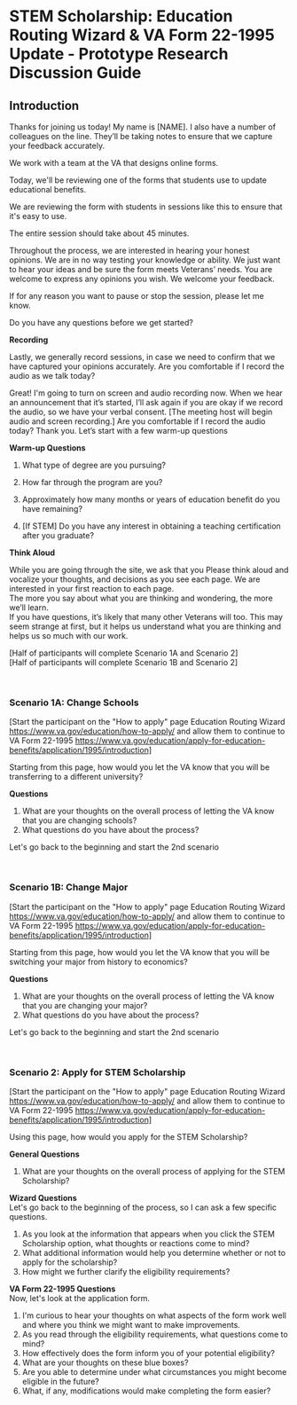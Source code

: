 # STEM Scholarship: Education Routing Wizard & VA Form 22-1995 Update - Prototype Research Discussion Guide 

## Introduction 

Thanks for joining us today! My name is [NAME]. I also have a number of colleagues on the line.  They’ll be taking notes to ensure that we capture your feedback accurately. 

We work with a team at the VA that designs online forms. 

Today, we'll be reviewing one of the forms that students use to update educational benefits.

We are reviewing the form with students in sessions like this to ensure that it's easy to use.

The entire session should take about 45 minutes.

Throughout the process, we are interested in hearing your honest opinions. We are in no way testing your knowledge or ability. We just want to hear your ideas and be sure the form meets Veterans’ needs. 
You are welcome to express any opinions you wish. We welcome your feedback.

If for any reason you want to pause or stop the session, please let me know. 

Do you have any questions before we get started?

**Recording**

Lastly, we generally record sessions, in case we need to confirm that we have captured your opinions accurately. Are you comfortable if I record the audio as we talk today? 

Great! I'm going to turn on screen and audio recording now.  When we hear an announcement that it’s started, I’ll ask again if you are okay if we record the audio, so we have your verbal consent.
[The meeting host will begin audio and screen recording.]
Are you comfortable if I record the audio today?
Thank you. Let’s start with a few warm-up questions 

**Warm-up Questions**

1.	What type of degree are you pursuing?

2.	How far through the program are you?

3.  Approximately how many months or years of education benefit do you have remaining?

4.	[If STEM] Do you have any interest in obtaining a teaching certification after you graduate?

**Think Aloud**

While you are going through the site, we ask that you Please think aloud and vocalize your thoughts, and decisions as you see each page. We are interested in your first reaction to each page.  
The more you say about what you are thinking and wondering, the more we’ll learn.  
If you have questions, it’s likely that many other Veterans will too. 
This may seem strange at first, but it helps us understand what you are thinking and helps us so much with our work.

[Half of participants will complete Scenario 1A and Scenario 2]  
[Half of participants will complete Scenario 1B and Scenario 2]


&nbsp; 
&nbsp; 

### Scenario 1A: Change Schools

[Start the participant on the "How to apply" page Education Routing Wizard  
https://www.va.gov/education/how-to-apply/ and allow them to continue to VA Form 22-1995
https://www.va.gov/education/apply-for-education-benefits/application/1995/introduction]

Starting from this page, how would you let the VA know that you will be transferring to a different university?

**Questions**
1. What are your thoughts on the overall process of letting the VA know that you are changing schools?
2. What questions do you have about the process?

Let's go back to the beginning and start the 2nd scenario 

&nbsp; 
&nbsp; 

### Scenario 1B: Change Major

[Start the participant on the "How to apply" page Education Routing Wizard  
https://www.va.gov/education/how-to-apply/ and allow them to continue to VA Form 22-1995
https://www.va.gov/education/apply-for-education-benefits/application/1995/introduction]

Starting from this page, how would you let the VA know that you will be switching your major from history to economics?

**Questions**
1. What are your thoughts on the overall process of letting the VA know that you are changing your major?
2. What questions do you have about the process?

Let's go back to the beginning and start the 2nd scenario  

&nbsp; 
&nbsp; 

### Scenario 2: Apply for STEM Scholarship

[Start the participant on the "How to apply" page Education Routing Wizard  
https://www.va.gov/education/how-to-apply/ and allow them to continue to VA Form 22-1995
https://www.va.gov/education/apply-for-education-benefits/application/1995/introduction]
  
Using this page, how would you apply for the STEM Scholarship?

**General Questions**
1. What are your thoughts on the overall process of applying for the STEM Scholarship?

**Wizard Questions**  
Let's go back to the beginning of the process, so I can ask a few specific questions.  
1. As you look at the information that appears when you click the STEM Scholarship option, what thoughts or reactions come to mind?
2. What additional information would help you determine whether or not to apply for the scholarship?
3. How might we further clarify the eligibility requirements? 

**VA Form 22-1995 Questions**  
Now, let's look at the application form.  
1. I'm curious to hear your thoughts on what aspects of the form work well and where you think we might want to make improvements. 
2. As you read through the eligibility requirements, what questions come to mind?
3. How effectively does the form inform you of your potential eligibility?
4. What are your thoughts on these blue boxes? 
5. Are you able to determine under what circumstances you might become eligible in the future?
6. What, if any, modifications would make completing the form easier?
